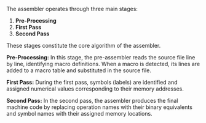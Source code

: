 
The assembler operates through three main stages:

1. **Pre-Processing**
2. **First Pass**
3. **Second Pass**

These stages constitute the core algorithm of the assembler.

**Pre-Processing:**
In this stage, the pre-assembler reads the source file line by line, identifying macro definitions. When a macro is detected, its lines are added to a macro table and substituted in the source file.

**First Pass:**
During the first pass, symbols (labels) are identified and assigned numerical values corresponding to their memory addresses.

**Second Pass:**
In the second pass, the assembler produces the final machine code by replacing operation names with their binary equivalents and symbol names with their assigned memory locations.
